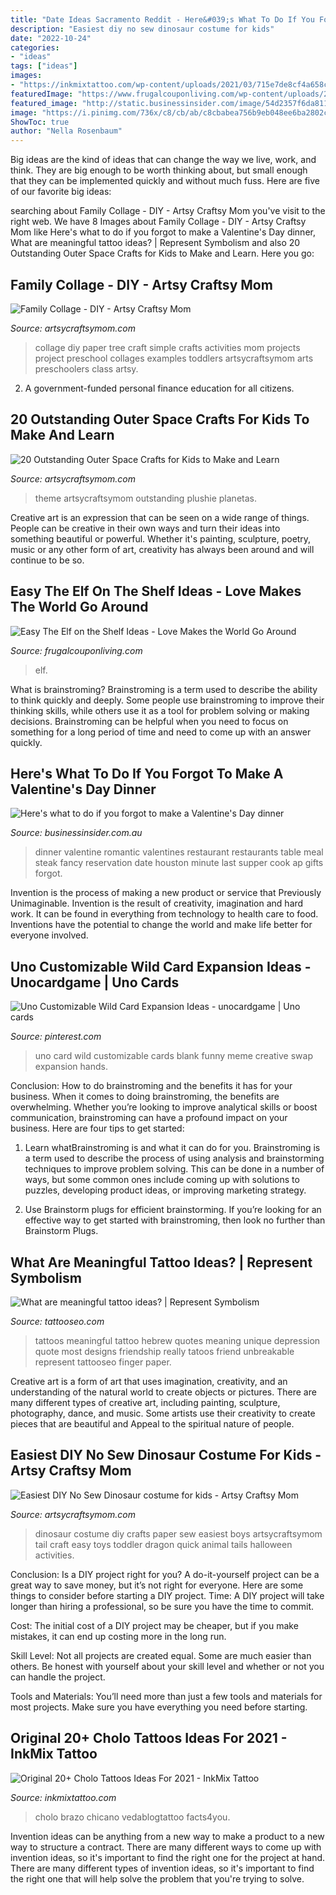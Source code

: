 ```yaml
---
title: "Date Ideas Sacramento Reddit - Here&#039;s What To Do If You Forgot To Make A Valentine&#039;s Day Dinner"
description: "Easiest diy no sew dinosaur costume for kids"
date: "2022-10-24"
categories:
- "ideas"
tags: ["ideas"]
images:
- "https://inkmixtattoo.com/wp-content/uploads/2021/03/715e7de8cf4a658c8596dcb9e9f8ca33.jpg"
featuredImage: "https://www.frugalcouponliving.com/wp-content/uploads/2014/10/Elf-On-The-Shelf-Ideas-Frugal-Coupon-LIving-Globe.jpg"
featured_image: "http://static.businessinsider.com/image/54d2357f6da8118604b5950a/image.jpg"
image: "https://i.pinimg.com/736x/c8/cb/ab/c8cbabea756b9eb048ee6ba2802cc67c.jpg"
ShowToc: true
author: "Nella Rosenbaum"
---
```



Big ideas are the kind of ideas that can change the way we live, work, and think. They are big enough to be worth thinking about, but small enough that they can be implemented quickly and without much fuss. Here are five of our favorite big ideas: 

	

		
searching about Family Collage - DIY - Artsy Craftsy Mom you've visit to the right web. We have 8 Images about Family Collage - DIY - Artsy Craftsy Mom like Here&#039;s what to do if you forgot to make a Valentine&#039;s Day dinner, What are meaningful tattoo ideas? | Represent Symbolism and also 20 Outstanding Outer Space Crafts for Kids to Make and Learn. Here you go:
		
    
## Family Collage - DIY - Artsy Craftsy Mom

<img loading=lazy src="https://artsycraftsymom.com/content/uploads/2013/11/Family-Collage-DIY-Craft.jpg" onerror="this.onerror=null;this.src='https://tse2.mm.bing.net/th?id=OIP.UFI1jif4GFgIXHWkr0-LdAAAAA&amp;pid=15.1';" alt="Family Collage - DIY - Artsy Craftsy Mom">

_Source: artsycraftsymom.com_

>collage diy paper tree craft simple crafts activities mom projects project preschool collages examples toddlers artsycraftsymom arts preschoolers class artsy. 

	

2. A government-funded personal finance education for all citizens.

    
## 20 Outstanding Outer Space Crafts For Kids To Make And Learn

<img loading=lazy src="https://i0.wp.com/artsycraftsymom.com/content/uploads/2019/05/Outer-Space-Crafts-Pin.png?fit=720%2C1020&amp;ssl=1" onerror="this.onerror=null;this.src='https://tse2.mm.bing.net/th?id=OIP._j2dLn620MMlYryQul9gUgHaKf&amp;pid=15.1';" alt="20 Outstanding Outer Space Crafts for Kids to Make and Learn">

_Source: artsycraftsymom.com_

>theme artsycraftsymom outstanding plushie planetas. 

	

Creative art is an expression that can be seen on a wide range of things. People can be creative in their own ways and turn their ideas into something beautiful or powerful. Whether it's painting, sculpture, poetry, music or any other form of art, creativity has always been around and will continue to be so.

    
## Easy The Elf On The Shelf Ideas - Love Makes The World Go Around

<img loading=lazy src="https://www.frugalcouponliving.com/wp-content/uploads/2014/10/Elf-On-The-Shelf-Ideas-Frugal-Coupon-LIving-Globe.jpg" onerror="this.onerror=null;this.src='https://tse1.mm.bing.net/th?id=OIP.3TSHAi6jhHfRNM_FO75A0gHaJ4&amp;pid=15.1';" alt="Easy The Elf on the Shelf Ideas - Love Makes the World Go Around">

_Source: frugalcouponliving.com_

>elf. 

	

What is brainstroming?
Brainstroming is a term used to describe the ability to think quickly and deeply. Some people use brainstroming to improve their thinking skills, while others use it as a tool for problem solving or making decisions. Brainstroming can be helpful when you need to focus on something for a long period of time and need to come up with an answer quickly.

    
## Here&#039;s What To Do If You Forgot To Make A Valentine&#039;s Day Dinner

<img loading=lazy src="http://static.businessinsider.com/image/54d2357f6da8118604b5950a/image.jpg" onerror="this.onerror=null;this.src='https://tse3.mm.bing.net/th?id=OIP.ABac1pjptfUyRk_inTBtywHaFj&amp;pid=15.1';" alt="Here&#039;s what to do if you forgot to make a Valentine&#039;s Day dinner">

_Source: businessinsider.com.au_

>dinner valentine romantic valentines restaurant restaurants table meal steak fancy reservation date houston minute last supper cook ap gifts forgot. 

	

Invention is the process of making a new product or service that Previously Unimaginable. Invention is the result of creativity, imagination and hard work. It can be found in everything from technology to health care to food. Inventions have the potential to change the world and make life better for everyone involved.

    
## Uno Customizable Wild Card Expansion Ideas - Unocardgame | Uno Cards

<img loading=lazy src="https://i.pinimg.com/736x/c8/cb/ab/c8cbabea756b9eb048ee6ba2802cc67c.jpg" onerror="this.onerror=null;this.src='https://tse4.mm.bing.net/th?id=OIP.66nCJn9E7uMkMzjsh6VgcQAAAA&amp;pid=15.1';" alt="Uno Customizable Wild Card Expansion Ideas - unocardgame | Uno cards">

_Source: pinterest.com_

>uno card wild customizable cards blank funny meme creative swap expansion hands. 

	

Conclusion: How to do brainstroming and the benefits it has for your business.
When it comes to doing brainstroming, the benefits are overwhelming. Whether you’re looking to improve analytical skills or boost communication, brainstroming can have a profound impact on your business. Here are four tips to get started:
1. Learn whatBrainstroming is and what it can do for you. Brainstroming is a term used to describe the process of using analysis and brainstorming techniques to improve problem solving. This can be done in a number of ways, but some common ones include coming up with solutions to puzzles, developing product ideas, or improving marketing strategy.

2. Use Brainstorm plugs for efficient brainstorming. If you’re looking for an effective way to get started with brainstroming, then look no further than Brainstorm Plugs.

    
## What Are Meaningful Tattoo Ideas? | Represent Symbolism

<img loading=lazy src="https://www.tattooseo.com/wp-content/uploads/2017/09/meaningful-tattoos-3.jpg" onerror="this.onerror=null;this.src='https://tse2.mm.bing.net/th?id=OIP.XW3oXYTnDDnGJ8RDfGonlgHaNL&amp;pid=15.1';" alt="What are meaningful tattoo ideas? | Represent Symbolism">

_Source: tattooseo.com_

>tattoos meaningful tattoo hebrew quotes meaning unique depression quote most designs friendship really tatoos friend unbreakable represent tattooseo finger paper. 

	

Creative art is a form of art that uses imagination, creativity, and an understanding of the natural world to create objects or pictures. There are many different types of creative art, including painting, sculpture, photography, dance, and music. Some artists use their creativity to create pieces that are beautiful and Appeal to the spiritual nature of people.

    
## Easiest DIY No Sew Dinosaur Costume For Kids - Artsy Craftsy Mom

<img loading=lazy src="https://i1.wp.com/artsycraftsymom.com/content/uploads/2014/11/dinosaur-costume-diy-paper-30341.jpg?fit=561%2C828&amp;ssl=1" onerror="this.onerror=null;this.src='https://tse3.mm.bing.net/th?id=OIP.Wk4FBOQCbbVyGrgOooSmYQHaK7&amp;pid=15.1';" alt="Easiest DIY No Sew Dinosaur costume for kids - Artsy Craftsy Mom">

_Source: artsycraftsymom.com_

>dinosaur costume diy crafts paper sew easiest boys artsycraftsymom tail craft easy toys toddler dragon quick animal tails halloween activities. 

	

Conclusion: Is a DIY project right for you?
A do-it-yourself project can be a great way to save money, but it’s not right for everyone. Here are some things to consider before starting a DIY project.
Time: A DIY project will take longer than hiring a professional, so be sure you have the time to commit.

Cost: The initial cost of a DIY project may be cheaper, but if you make mistakes, it can end up costing more in the long run.

Skill Level: Not all projects are created equal. Some are much easier than others. Be honest with yourself about your skill level and whether or not you can handle the project.

Tools and Materials: You’ll need more than just a few tools and materials for most projects. Make sure you have everything you need before starting.

    
## Original 20+ Cholo Tattoos Ideas For 2021 - InkMix Tattoo

<img loading=lazy src="https://inkmixtattoo.com/wp-content/uploads/2021/03/715e7de8cf4a658c8596dcb9e9f8ca33.jpg" onerror="this.onerror=null;this.src='https://tse2.mm.bing.net/th?id=OIP.9a_v_QhEyWnwPgEekiVbnwHaHF&amp;pid=15.1';" alt="Original 20+ Cholo Tattoos Ideas For 2021 - InkMix Tattoo">

_Source: inkmixtattoo.com_

>cholo brazo chicano vedablogtattoo facts4you. 

	

Invention ideas can be anything from a new way to make a product to a new way to structure a contract. There are many different ways to come up with invention ideas, so it's important to find the right one for the project at hand. There are many different types of invention ideas, so it's important to find the right one that will help solve the problem that you're trying to solve.

